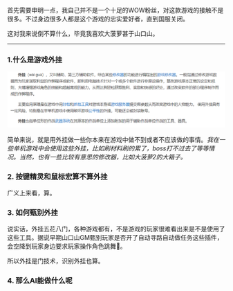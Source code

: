 首先需要申明一点，我自己并不是一个十足的WOW粉丝，对这款游戏的接触不是很多。不过身边很多人都是这个游戏的忠实爱好者，直到国服关闭。

这对我来说倒不算什么，毕竟我喜欢大菠萝甚于山口山。

***

### 1.什么是游戏外挂

![image-20230610103826391](./images/image-20230610103826391.png)

简单来说，就是用外挂做一些你本来在游戏中做不到或者不应该做的事情。*我在一些单机游戏中会使用这些外挂，比如刷材料刷的累了，boss打不过去了等等情况。当然，也有一些比较有意思的修改器，比如大菠萝2的大箱子。*

### 2. 按键精灵和鼠标宏算不算外挂

广义上来看，算。

### 3. 如何甄别外挂

说实话，外挂五花八门，各种游戏都有，不是游戏的玩家很难看出来是不是使用了这些工具。据说早期山口山GM甄别玩家是否开了自动寻路自动做任务这些插件，会空降到玩家身边要求玩家操作角色跳舞🤣。

所以外挂是门技术，识别外挂也算。

### 4. 那么AI能做什么呢

